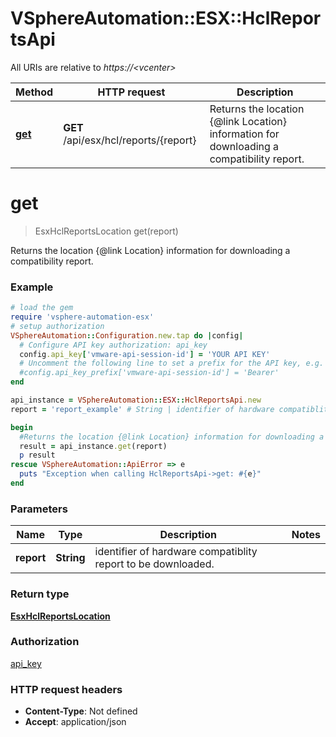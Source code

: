 # VSphereAutomation::ESX::HclReportsApi

All URIs are relative to *https://&lt;vcenter&gt;*

Method | HTTP request | Description
------------- | ------------- | -------------
[**get**](HclReportsApi.md#get) | **GET** /api/esx/hcl/reports/{report} | Returns the location {@link Location} information for downloading a compatibility report.


# **get**
> EsxHclReportsLocation get(report)

Returns the location {@link Location} information for downloading a compatibility report.

### Example
```ruby
# load the gem
require 'vsphere-automation-esx'
# setup authorization
VSphereAutomation::Configuration.new.tap do |config|
  # Configure API key authorization: api_key
  config.api_key['vmware-api-session-id'] = 'YOUR API KEY'
  # Uncomment the following line to set a prefix for the API key, e.g. 'Bearer' (defaults to nil)
  #config.api_key_prefix['vmware-api-session-id'] = 'Bearer'
end

api_instance = VSphereAutomation::ESX::HclReportsApi.new
report = 'report_example' # String | identifier of hardware compatiblity report to be downloaded.

begin
  #Returns the location {@link Location} information for downloading a compatibility report.
  result = api_instance.get(report)
  p result
rescue VSphereAutomation::ApiError => e
  puts "Exception when calling HclReportsApi->get: #{e}"
end
```

### Parameters

Name | Type | Description  | Notes
------------- | ------------- | ------------- | -------------
 **report** | **String**| identifier of hardware compatiblity report to be downloaded. | 

### Return type

[**EsxHclReportsLocation**](EsxHclReportsLocation.md)

### Authorization

[api_key](../README.md#api_key)

### HTTP request headers

 - **Content-Type**: Not defined
 - **Accept**: application/json




